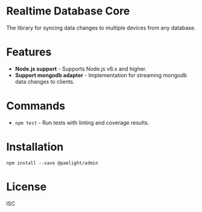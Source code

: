 # Realtime Database Core

The library for syncing data changes to multiple devices from any database.

# Features

* **Node.js support** - Supports Node.js v6.x and higher.
* **Support mongodb adapter** - Implementation for streaming mongodb data changes to clients.

# Commands
- `npm test` - Run tests with linting and coverage results.

# Installation
`npm install --save @pamlight/admin`

# License
ISC
